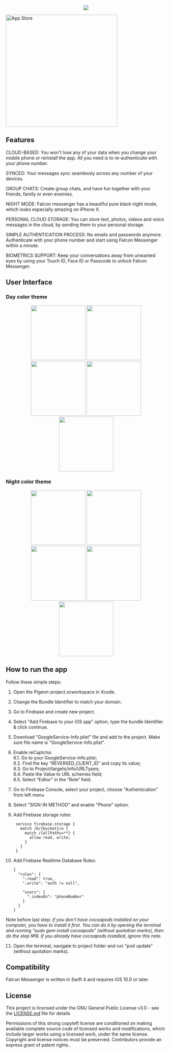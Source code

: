 
<p align="center">
 <img src="https://raw.githubusercontent.com/RMizin/FalconMessenger/master/Screenshots/gitTitle.png" />
</p> 

<a target="_blank" href="https://itunes.apple.com/app/id1313765714"><img src="https://perfectradiousa.files.wordpress.com/2016/09/itunes-app-store-logo.png"  width="350" alt="App Store" /></a>

## Features

CLOUD-BASED: You won't lose any of your data when you change your mobile phone or reinstall the app. All you need is to re-authenticate with your phone number.

SYNCED: Your messages sync seamlessly across any number of your devices.

GROUP CHATS: Create group chats, and have fun together with your friends, family or even enemies.

NIGHT MODE: Falcon messenger has a beautiful pure black night mode, which looks especially amazing on iPhone X.

PERSONAL CLOUD STORAGE: You can store text, photos, videos and voice messages in the cloud, by sending them to your personal storage.

SIMPLE AUTHENTICATION PROCESS: No emails and passwords anymore. Authenticate with your phone number and start using Falcon Messenger within a minute.

BIOMETRICS SUPPORT: Keep your conversations away from unwanted eyes by using your Touch ID, Face ID or Passcode to unlock Falcon Messenger.

## User Interface
### Day color theme
<p align="center">
 <img src="https://raw.githubusercontent.com/RMizin/FalconMessenger/master/Screenshots/5.8LightWelcome.png" width="171"/>
 <img src="https://raw.githubusercontent.com/RMizin/FalconMessenger/master/Screenshots/5.8LightContacts.png" width="171"/>
 <img src="https://raw.githubusercontent.com/RMizin/FalconMessenger/master/Screenshots/5.8LightChats.png" width="171"/>
 <img src="https://raw.githubusercontent.com/RMizin/FalconMessenger/master/Screenshots/5.8LightGroupChat.png" width="171"/>
 <img src="https://raw.githubusercontent.com/RMizin/FalconMessenger/master/Screenshots/5.8LightSettings.png" width="171"/>
</p>

### Night color theme
<p align="center">
 <img src="https://raw.githubusercontent.com/RMizin/FalconMessenger/master/Screenshots/5.8DarkWelcome.png" width="171"/>
 <img src="https://raw.githubusercontent.com/RMizin/FalconMessenger/master/Screenshots/5.8DarkContacts.png" width="171"/>
 <img src="https://raw.githubusercontent.com/RMizin/FalconMessenger/master/Screenshots/5.8DarkChats.png" width="171"/>
 <img src="https://raw.githubusercontent.com/RMizin/FalconMessenger/master/Screenshots/5.8DarkGroupChat.png" width="171"/>
 <img src="https://raw.githubusercontent.com/RMizin/FalconMessenger/master/Screenshots/5.8DarkSettings.png" width="171"/>
</p> 


## How to run the app
Follow these simple steps:

1. Open the Pigeon-project.xcworkspace in Xcode.
2. Change the Bundle Identifier to match your domain.
3. Go to Firebase and create new project.
4. Select "Add Firebase to your iOS app" option, type the bundle Identifier & click continue.
5. Download "GoogleService-Info.plist" file and add to the project. Make sure file name is "GoogleService-Info.plist".
6. Enable reCaptcha:<br>
	6.1. Go to your GoogleService-Info.plist;<br>
	6.2. Find the key “REVERSED_CLIENT_ID” and copy its value;<br>
	6.3. Go to Project/targets/info/URLTypes;<br>
	6.4. Paste the Value to URL schemes field;<br>
	6.5. Select “Editor” in the “Role“ field. <br>
7. Go to Firebase Console, select your project, choose "Authentication" from left menu
8. Select "SIGN-IN METHOD" and enable "Phone" option.
9. Add Firebase storage rules: 

		service firebase.storage {
		  match /b/{bucket}/o {
		    match /{allPaths=**} {
		      allow read, write;
		    }
		  }
		}
		
10. Add Firebase Realtime Database Rules:

		{ 
		  "rules": {
		    ".read": true,
		    ".write": "auth != null",

		    "users": {
		      ".indexOn": "phoneNumber"
		    }
		  }   
		}

Note before last step:<i> if you don't have cocoapods installed on your computer, you have to install it first. You can do it by opening the terminal and running "sudo gem install cocoapods" (without quotation marks), then do the step №8. If you already have cocoapods installed, ignore this note.</i>

11. Open the terminal, navigate to project folder and run "pod update" (without quotation marks).


## Compatibility
Falcon Messenger is written in Swift 4 and requires iOS 10.0 or later.


## License
This project is licensed under the GNU General Public License v3.0 - see the [LICENSE.md](https://github.com/RMizin/FalconMessenger/blob/master/LICENSE) file for details

Permissions of this strong copyleft license are conditioned on making available complete source code of licensed works and modifications, which include larger works using a licensed work, under the same license. Copyright and license notices must be preserved. Contributors provide an express grant of patent rights..
